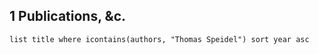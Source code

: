 
## 1 Publications, &c.

```dataview
list title where icontains(authors, "Thomas Speidel") sort year asc
```